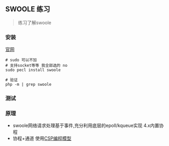 ## SWOOLE 练习
> 练习了解swoole

### 安装
[官网](https://www.swoole.com/)<br>
```
# sudo 可以不加
# 支持socket等等 我全部选的 no
sudo pecl install swoole

# 验证
php -m | grep swoole
```

### 测试

### 原理
- swoole网络请求处理基于事件,充分利用底层的epoll/kqueue实现 4.x内置协程
- 协程+通道 使用[CSP编程模型](http://www.importnew.com/24226.html)


